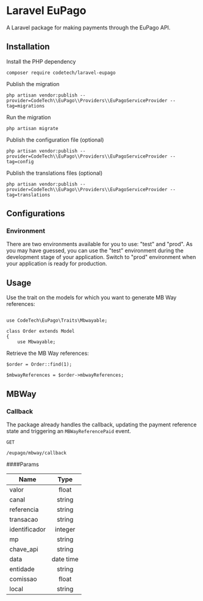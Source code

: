 # Laravel EuPago

A Laravel package for making payments through the EuPago API.


## Installation


Install the PHP dependency
```
composer require codetech/laravel-eupago
```

Publish the migration
```
php artisan vendor:publish --provider=CodeTech\\EuPago\\Providers\\EuPagoServiceProvider --tag=migrations
```

Run the migration
```
php artisan migrate
```

Publish the configuration file (optional)
```
php artisan vendor:publish --provider=CodeTech\\EuPago\\Providers\\EuPagoServiceProvider --tag=config
```

Publish the translations files (optional)
```
php artisan vendor:publish --provider=CodeTech\\EuPago\\Providers\\EuPagoServiceProvider --tag=translations
```


## Configurations

### Environment

There are two environments available for you to use: "test" and "prod". As you may have guessed,
you can use the "test" environment during the development stage of your application. Switch to "prod"
environment when your application is ready for production.


## Usage

Use the trait on the models for which you want to generate MB Way references:

```

use CodeTech\EuPago\Traits\Mbwayable;

class Order extends Model
{
    use Mbwayable;

```


Retrieve the MB Way references:

```
$order = Order::find(1);

$mbwayReferences = $order->mbwayReferences;
```

## MBWay

### Callback

The package already handles the callback, updating the payment reference state and triggering an `MBWayReferencePaid` event.

```
GET

/eupago/mbway/callback
```

####Params

| Name          | Type      |
|---------------|:---------:|
| valor         | float     |
| canal         | string    |
| referencia    | string    |
| transacao     | string    |
| identificador | integer   |
| mp            | string    |
| chave_api     | string    |
| data          | date time |
| entidade      | string    |
| comissao      | float     |
| local         | string    |
